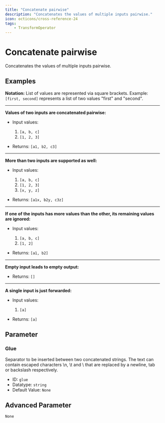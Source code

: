 ```yaml
---
title: "Concatenate pairwise"
description: "Concatenates the values of multiple inputs pairwise."
icon: octicons/cross-reference-24
tags: 
    - TransformOperator
---
```

# Concatenate pairwise
<!-- This file was generated - DO NOT CHANGE IT MANUALLY -->



Concatenates the values of multiple inputs pairwise.

## Examples

**Notation:** List of values are represented via square brackets. Example: `[first, second]` represents a list of two values "first" and "second".

---
**Values of two inputs are concatenated pairwise:**

* Input values:
    1. `[a, b, c]`
    2. `[1, 2, 3]`

* Returns: `[a1, b2, c3]`


---
**More than two inputs are supported as well:**

* Input values:
    1. `[a, b, c]`
    2. `[1, 2, 3]`
    3. `[x, y, z]`

* Returns: `[a1x, b2y, c3z]`


---
**If one of the inputs has more values than the other, its remaining values are ignored:**

* Input values:
    1. `[a, b, c]`
    2. `[1, 2]`

* Returns: `[a1, b2]`


---
**Empty input leads to empty output:**

* Returns: `[]`


---
**A single input is just forwarded:**

* Input values:
    1. `[a]`

* Returns: `[a]`




## Parameter

### Glue

Separator to be inserted between two concatenated strings. The text can contain escaped characters \n, \t and \\ that are replaced by a newline, tab or backslash respectively.

- ID: `glue`
- Datatype: `string`
- Default Value: `None`





## Advanced Parameter

`None`